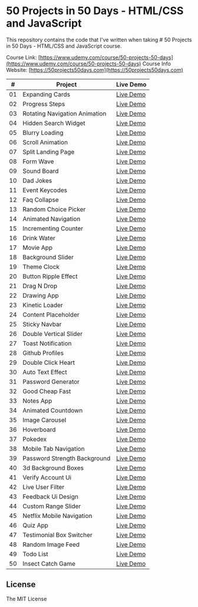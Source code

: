 # 50 Projects in 50 Days - HTML/CSS and JavaScript

This repository contains the code that I've written when taking # 50 Projects in 50 Days - HTML/CSS and JavaScript course.

Course Link: [https://www.udemy.com/course/50-projects-50-days](https://www.udemy.com/course/50-projects-50-days)
Course Info Website: [https://50projects50days.com](https://50projects50days.com)

| #   | Project                                 | Live Demo                                                                      |
| --- | --------------------------------------- | ------------------------------------------------------------------------------ |
| 01  | Expanding Cards                         | [Live Demo](https://50projects50days.com/projects/expanding-cards/)               |
| 02  | Progress Steps                          | [Live Demo](https://50projects50days.com/projects/progress-steps/)                |
| 03  | Rotating Navigation Animation           | [Live Demo](https://50projects50days.com/projects/rotating-navigation-animation/) |
| 04  | Hidden Search Widget                    | [Live Demo](https://50projects50days.com/projects/hidden-search-widget/)          |
| 05  | Blurry Loading                          | [Live Demo](https://50projects50days.com/projects/blurry-loading/)                |
| 06  | Scroll Animation                        | [Live Demo](https://50projects50days.com/projects/scroll-animation/)              |
| 07  | Split Landing Page                      | [Live Demo](https://50projects50days.com/projects/split-landing-page/)            |
| 08  | Form Wave                               | [Live Demo](https://50projects50days.com/projects/form-wave/)                     |
| 09  | Sound Board                             | [Live Demo](https://50projects50days.com/projects/sound-board/)                   |
| 10  | Dad Jokes                               | [Live Demo](https://50projects50days.com/projects/dad-jokes/)                     |
| 11  | Event Keycodes                          | [Live Demo](https://50projects50days.com/projects/event-keycodes/)                |
| 12  | Faq Collapse                            | [Live Demo](https://50projects50days.com/projects/faq-collapse/)                  |
| 13  | Random Choice Picker                    | [Live Demo](https://50projects50days.com/projects/random-choice-picker/)          |
| 14  | Animated Navigation                     | [Live Demo](https://50projects50days.com/projects/animated-navigation/)           |
| 15  | Incrementing Counter                    | [Live Demo](https://50projects50days.com/projects/incrementing-counter/)          |
| 16  | Drink Water                             | [Live Demo](https://50projects50days.com/projects/drink-water/)                   |
| 17  | Movie App                               | [Live Demo](https://50projects50days.com/projects/movie-app/)                     |
| 18  | Background Slider                       | [Live Demo](https://50projects50days.com/projects/background-slider/)             |
| 19  | Theme Clock                             | [Live Demo](https://50projects50days.com/projects/theme-clock/)                   |
| 20  | Button Ripple Effect                    | [Live Demo](https://50projects50days.com/projects/button-ripple-effect/)          |
| 21  | Drag N Drop                             | [Live Demo](https://50projects50days.com/projects/drag-n-drop/)                   |
| 22  | Drawing App                             | [Live Demo](https://50projects50days.com/projects/drawing-app/)                   |
| 23  | Kinetic Loader                          | [Live Demo](https://50projects50days.com/projects/kinetic-loader/)                |
| 24  | Content Placeholder                     | [Live Demo](https://50projects50days.com/projects/content-placeholder/)           |
| 25  | Sticky Navbar                           | [Live Demo](https://50projects50days.com/projects/sticky-navbar/)                 |
| 26  | Double Vertical Slider                  | [Live Demo](https://50projects50days.com/projects/double-vertical-slider/)        |
| 27  | Toast Notification                      | [Live Demo](https://50projects50days.com/projects/toast-notification/)            |
| 28  | Github Profiles                         | [Live Demo](https://50projects50days.com/projects/github-profiles/)               |
| 29  | Double Click Heart                      | [Live Demo](https://50projects50days.com/projects/double-click-heart/)            |
| 30  | Auto Text Effect                        | [Live Demo](https://50projects50days.com/projects/auto-text-effect/)              |
| 31  | Password Generator                      | [Live Demo](https://50projects50days.com/projects/password-generator/)            |
| 32  | Good Cheap Fast                         | [Live Demo](https://50projects50days.com/projects/good-cheap-fast/)               |
| 33  | Notes App                               | [Live Demo](https://50projects50days.com/projects/notes-app/)                     |
| 34  | Animated Countdown                      | [Live Demo](https://50projects50days.com/projects/animated-countdown/)            |
| 35  | Image Carousel                          | [Live Demo](https://50projects50days.com/projects/image-carousel/)                |
| 36  | Hoverboard                              | [Live Demo](https://50projects50days.com/projects/hoverboard/)                    |
| 37  | Pokedex                                 | [Live Demo](https://50projects50days.com/projects/pokedex/)                       |
| 38  | Mobile Tab Navigation                   | [Live Demo](https://50projects50days.com/projects/mobile-tab-navigation/)         |
| 39  | Password Strength Background            | [Live Demo](https://50projects50days.com/projects/password-strength-background/)  |
| 40  | 3d Background Boxes                     | [Live Demo](https://50projects50days.com/projects/3d-background-boxes/)           |
| 41  | Verify Account Ui                       | [Live Demo](https://50projects50days.com/projects/verify-account-ui/)             |
| 42  | Live User Filter                        | [Live Demo](https://50projects50days.com/projects/live-user-filter/)              |
| 43  | Feedback Ui Design                      | [Live Demo](https://50projects50days.com/projects/feedback-ui-design/)            |
| 44  | Custom Range Slider                     | [Live Demo](https://50projects50days.com/projects/custom-range-slider/)           |
| 45  | Netflix Mobile Navigation               | [Live Demo](https://50projects50days.com/projects/netflix-mobile-navigation/)     |
| 46  | Quiz App                                | [Live Demo](https://50projects50days.com/projects/quiz-app/)                      |
| 47  | Testimonial Box Switcher                | [Live Demo](https://50projects50days.com/projects/testimonial-box-switcher/)      |
| 48  | Random Image Feed                       | [Live Demo](https://50projects50days.com/projects/random-image-feed/)             |
| 49  | Todo List                               | [Live Demo](https://50projects50days.com/projects/todo-list/)                     |
| 50  | Insect Catch Game                       | [Live Demo](https://50projects50days.com/projects/insect-catch-game/)             |

## License

The MIT License
